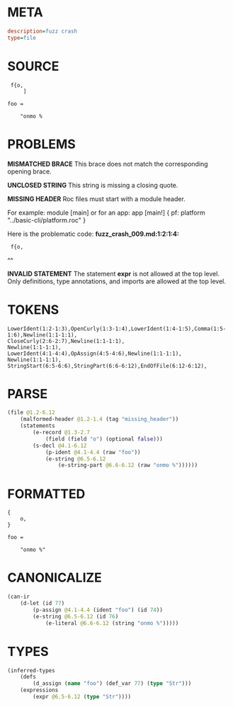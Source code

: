 # META
~~~ini
description=fuzz crash
type=file
~~~
# SOURCE
~~~roc
 f{o,
     ]

foo =

    "onmo %
~~~
# PROBLEMS
**MISMATCHED BRACE**
This brace does not match the corresponding opening brace.

**UNCLOSED STRING**
This string is missing a closing quote.

**MISSING HEADER**
Roc files must start with a module header.

For example:
        module [main]
or for an app:
        app [main!] { pf: platform "../basic-cli/platform.roc" }

Here is the problematic code:
**fuzz_crash_009.md:1:2:1:4:**
```roc
 f{o,
```
 ^^


**INVALID STATEMENT**
The statement **expr** is not allowed at the top level.
Only definitions, type annotations, and imports are allowed at the top level.

# TOKENS
~~~zig
LowerIdent(1:2-1:3),OpenCurly(1:3-1:4),LowerIdent(1:4-1:5),Comma(1:5-1:6),Newline(1:1-1:1),
CloseCurly(2:6-2:7),Newline(1:1-1:1),
Newline(1:1-1:1),
LowerIdent(4:1-4:4),OpAssign(4:5-4:6),Newline(1:1-1:1),
Newline(1:1-1:1),
StringStart(6:5-6:6),StringPart(6:6-6:12),EndOfFile(6:12-6:12),
~~~
# PARSE
~~~clojure
(file @1.2-6.12
	(malformed-header @1.2-1.4 (tag "missing_header"))
	(statements
		(e-record @1.3-2.7
			(field (field "o") (optional false)))
		(s-decl @4.1-6.12
			(p-ident @4.1-4.4 (raw "foo"))
			(e-string @6.5-6.12
				(e-string-part @6.6-6.12 (raw "onmo %"))))))
~~~
# FORMATTED
~~~roc
{
	o,
}

foo = 

	"onmo %"
~~~
# CANONICALIZE
~~~clojure
(can-ir
	(d-let (id 77)
		(p-assign @4.1-4.4 (ident "foo") (id 74))
		(e-string @6.5-6.12 (id 76)
			(e-literal @6.6-6.12 (string "onmo %")))))
~~~
# TYPES
~~~clojure
(inferred-types
	(defs
		(d_assign (name "foo") (def_var 77) (type "Str")))
	(expressions
		(expr @6.5-6.12 (type "Str"))))
~~~
